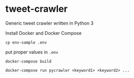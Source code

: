 # tweet-crawler
Generic tweet crawler written in Python 3

Install Docker and Docker Compose

`cp env-sample .env`

put proper values in `.env`

`docker-compose build`

`docker-compose run pycrawler <keyword1> <keyword2> ...`
